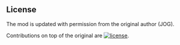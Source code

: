 ## License
The mod is updated with permission from the original author (JOG).

Contributions on top of the original are [![license](https://img.shields.io/badge/license-CC%20BY--NC--SA%204.0-blue.svg)](https://creativecommons.org/licenses/by-nc-sa/4.0/).
